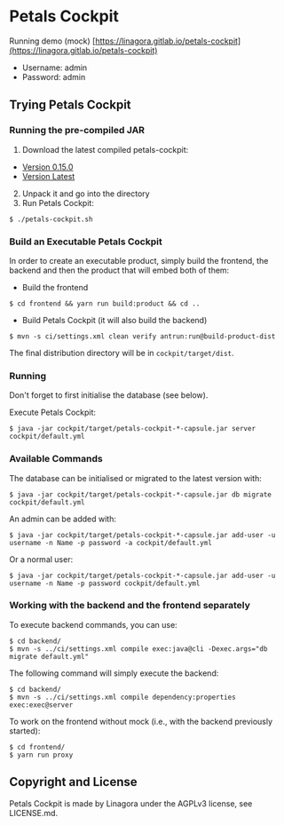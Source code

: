 # Petals Cockpit

Running demo (mock)
[https://linagora.gitlab.io/petals-cockpit](https://linagora.gitlab.io/petals-cockpit)

* Username: admin
* Password: admin

## Trying Petals Cockpit

### Running the pre-compiled JAR

1. Download the latest compiled petals-cockpit:

* [Version 0.15.0](https://gitlab.com/linagora/petals-cockpit/builds/artifacts/v0.15.0/download?job=release-product)
* [Version Latest](https://gitlab.com/linagora/petals-cockpit/builds/artifacts/master/download?job=package-product-master)

2. Unpack it and go into the directory
3. Run Petals Cockpit:

```
$ ./petals-cockpit.sh
```

### Build an Executable Petals Cockpit

In order to create an executable product, simply build the frontend, the backend
and then the product that will embed both of them:

* Build the frontend

```
$ cd frontend && yarn run build:product && cd ..
```

* Build Petals Cockpit (it will also build the backend)

```
$ mvn -s ci/settings.xml clean verify antrun:run@build-product-dist
```

The final distribution directory will be in `cockpit/target/dist`.

### Running

Don't forget to first initialise the database (see below).

Execute Petals Cockpit:

```
$ java -jar cockpit/target/petals-cockpit-*-capsule.jar server cockpit/default.yml
```

### Available Commands

The database can be initialised or migrated to the latest version with:

```
$ java -jar cockpit/target/petals-cockpit-*-capsule.jar db migrate cockpit/default.yml
```

An admin can be added with:

```
$ java -jar cockpit/target/petals-cockpit-*-capsule.jar add-user -u username -n Name -p password -a cockpit/default.yml
```

Or a normal user:

```
$ java -jar cockpit/target/petals-cockpit-*-capsule.jar add-user -u username -n Name -p password cockpit/default.yml
```

### Working with the backend and the frontend separately

To execute backend commands, you can use:

```
$ cd backend/
$ mvn -s ../ci/settings.xml compile exec:java@cli -Dexec.args="db migrate default.yml"
```

The following command will simply execute the backend:

```
$ cd backend/
$ mvn -s ../ci/settings.xml compile dependency:properties exec:exec@server
```

To work on the frontend without mock (i.e., with the backend previously
started):

```
$ cd frontend/
$ yarn run proxy
```

## Copyright and License

Petals Cockpit is made by Linagora under the AGPLv3 license, see LICENSE.md.
